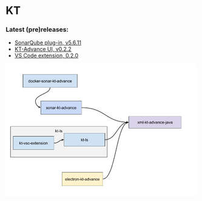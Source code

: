# KT


### Latest (pre)releases:

- [SonarQube plug-in, v5.6.11](https://github.com/kestreltechnology/sonar-kt-advance/releases/tag/5.6.11)
- [KT-Advance UI, v0.2.2](https://github.com/compartia/electron-kt-advance/releases/tag/v0.2.2-alpha)
- [VS Code extension, 0.2.0](https://github.com/compartia/kt-ls/releases/tag/0.2.0)

![Summary](/docs/KT.png)